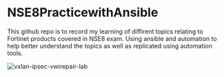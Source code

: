 # NSE8PracticewithAnsible
This github repo is to record my learning of diffirent topics relating to Fortinet products covered in NSE8 exam. Using ansible and automation to help better understand the topics as well as replicated using automation tools.

![vxlan-ipsec-vwirepair-lab](https://github.com/MikeWissa/NSE8PracticewithAnsible/tree/main/labs-vxlan/vxlan-ipsec-vwirepair-lab)
